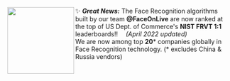 ✨ _**Great News:**_ <img align="left" src="https://user-images.githubusercontent.com/91896009/172077537-7765f627-6de4-4301-af05-5cf1db39d71f.png" width=150px/>The Face Recognition algorithms built by our team **@FaceOnLive** are now ranked at the top of US Dept. of Commerce's **NIST FRVT 1:1** leaderboards!! &emsp;_(April 2022 updated)_<br/>
We are now among top **20*** companies globally in Face Recognition technology. (* excludes China & Russia vendors)
